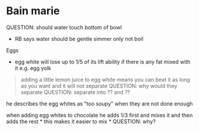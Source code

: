 
# Bain marie

QUESTION: should water touch bottom of bowl
* RB says water should be gentle simmer only not boil


Eggs
* egg white will lose up to 1/5 of its lift ability if there is any fat mixed with it e.g. egg yolk

> adding a little lemon juice to egg white means you can beat it as long as you want and it will not separate
QUESTION: why would they separate
QUESTION: separate into ?? and ??

he describes the egg whites as "too soupy" when they are not done enough


when adding egg whites to chocolate he adds 1/3 first and mixes it and then adds the rest
    * this makes it easier to mix
    * QUESTION: why?
